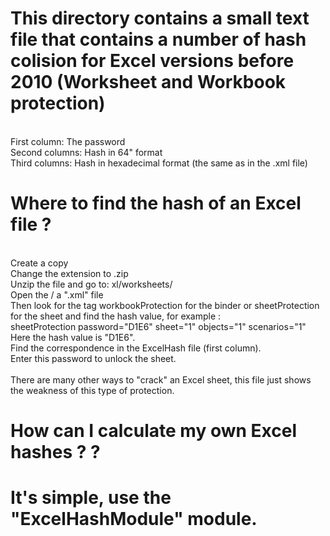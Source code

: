 <h1>This directory contains a small text file that contains a number of hash colision for Excel versions before 2010 (Worksheet and Workbook protection)</h1>
<br/>First column: The password
<br/>Second columns: Hash in 64" format
<br/>Third columns: Hash in hexadecimal format (the same as in the .xml file)

<h1>Where to find the hash of an Excel file ?</h1>
<br/>Create a copy
<br/>Change the extension to .zip
<br/>Unzip the file and go to: xl/worksheets/
<br/>Open the / a ".xml" file
<br/>Then look for the tag workbookProtection for the binder or sheetProtection for the sheet and find the hash value, for example :<br/>
sheetProtection password="D1E6" sheet="1" objects="1" scenarios="1"
<br/>Here the hash value is "D1E6".
<br/>Find the correspondence in the ExcelHash file (first column).
<br/>Enter this password to unlock the sheet.
<br/><br/>There are many other ways to "crack" an Excel sheet, this file just shows the weakness of this type of protection.

<h1>How can I calculate my own Excel hashes ? ?</h1>
<h1>It's simple, use the "ExcelHashModule" module.
